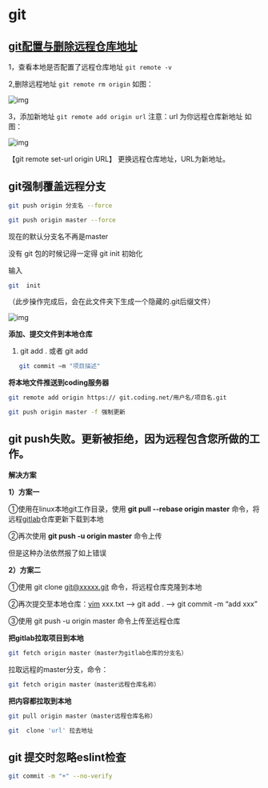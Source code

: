 # git

## [git配置与删除远程仓库地址](https://www.cnblogs.com/stronger-xsw/p/12991139.html)

1，查看本地是否配置了远程仓库地址
`git remote -v`

2,删除远程地址
`git remote rm origin`
如图：

![img](https://img2020.cnblogs.com/blog/1276937/202005/1276937-20200530101447149-979931885.png)

3，添加新地址
`git remote add origin url`
注意：url 为你远程仓库新地址
如图：

![img](https://img2020.cnblogs.com/blog/1276937/202005/1276937-20200530101933539-1782162103.png)



【git remote set-url origin URL】 更换远程仓库地址，URL为新地址。

## git强制覆盖远程分支

```bash
git push origin 分支名 --force

git push origin master --force
```


现在的默认分支名不再是master

没有 git 包的时候记得一定得 git init 初始化

输入

```bash
git  init
```

（此步操作完成后，会在此文件夹下生成一个隐藏的.git后缀文件）

![img](https://images2015.cnblogs.com/blog/831529/201609/831529-20160920155634527-492282485.png)

**添加、提交文件到本地仓库**

1. git add . 或者 git add 
```bash
   git commit –m "项目描述"
```
**将本地文件推送到coding服务器**
```bash
git remote add origin https:// git.coding.net/用户名/项目名.git

git push origin master -f 强制更新
```


## git push失败。更新被拒绝，因为远程包含您所做的工作。

**解决方案**

**1）方案一**

①使用在linux本地git工作目录，使用 **git pull --rebase origin master** 命令，将远程[gitlab](https://so.csdn.net/so/search?q=gitlab&spm=1001.2101.3001.7020)仓库更新下载到本地

②再次使用 **git push -u origin master** 命令上传

但是这种办法依然报了如上错误

**2）方案二**

①使用 git clone git@xxxxx.git 命令，将远程仓库克隆到本地

②再次提交至本地仓库：[vim](https://so.csdn.net/so/search?q=vim&spm=1001.2101.3001.7020) xxx.txt --> git add . --> git commit -m “add xxx”

③使用 git push -u origin master 命令上传至远程仓库



**把gitlab拉取项目到本地**
```bash
git fetch origin master（master为gitlab仓库的分支名）
```


拉取远程的master分支，命令：
```bash
git fetch origin master（master远程仓库名称）
```


**把内容都拉取到本地**
```bash
git pull origin master（master远程仓库名称）
```

```bash
git  clone 'url' 拉去地址
```


## git 提交时忽略eslint检查

```bash
git commit -m "+" --no-verify
```

